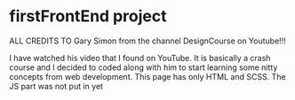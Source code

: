 # firstFrontEnd project

ALL CREDITS TO Gary Simon from the channel DesignCourse on Youtube!!!

I have watched his video that I found on YouTube. It is basically a crash course and I decided to coded along with him to start learning some nitty concepts from web development. This page has only HTML and SCSS. The JS part was not put in yet
